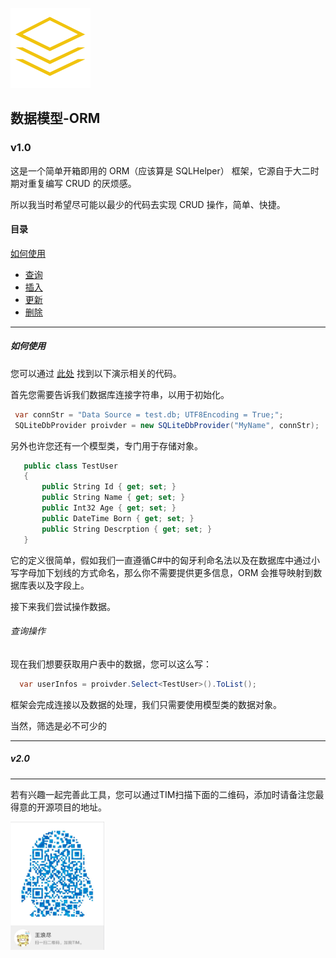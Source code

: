 <p style="display:inline">




![img](logo.png)

## 数据模型-ORM ##

### v1.0

这是一个简单开箱即用的 ORM（应该算是 SQLHelper） 框架，它源自于大二时期对重复编写 CRUD 的厌烦感。 

所以我当时希望尽可能以最少的代码去实现 CRUD 操作，简单、快捷。

#### 目录

[如何使用](#howuse)

- [查询](#query)
- [插入](#插入)
- [更新](#更新)
- [删除](#删除)



------

##### 如何使用 <a id="howuse"> </a>

您可以通过 [此处](https://github.com/degagetech/degage-platform-data-model/tree/master/src/Core/Degage.DataModel.Orm.Example) 找到以下演示相关的代码。

首先您需要告诉我们数据库连接字符串，以用于初始化。

```c#
 var connStr = "Data Source = test.db; UTF8Encoding = True;";
 SQLiteDbProvider proivder = new SQLiteDbProvider("MyName", connStr);
```

另外也许您还有一个模型类，专门用于存储对象。

```c#
   public class TestUser
   {
       public String Id { get; set; }
       public String Name { get; set; }
       public Int32 Age { get; set; }
       public DateTime Born { get; set; }
       public String Descrption { get; set; }
   }
```

它的定义很简单，假如我们一直遵循C#中的匈牙利命名法以及在数据库中通过小写字母加下划线的方式命名，那么你不需要提供更多信息，ORM 会推导映射到数据库表以及字段上。



接下来我们尝试操作数据。

###### 查询操作 <a id="query"> </a>

现在我们想要获取用户表中的数据，您可以这么写：

``` C#
  var userInfos = proivder.Select<TestUser>().ToList();
```

框架会完成连接以及数据的处理，我们只需要使用模型类的数据对象。

当然，筛选是必不可少的











------



##### v2.0



****
若有兴趣一起完善此工具，您可以通过TIM扫描下面的二维码，添加时请备注您最得意的开源项目的地址。

<p>
<img width='150'  src="contact-tim.jpg" >
</p>